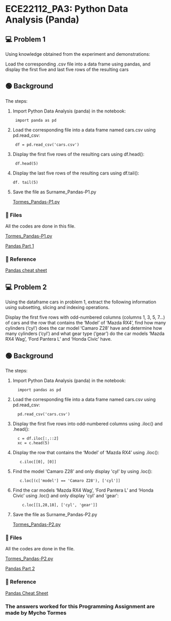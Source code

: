 # ECE22112_PA3: Python Data Analysis (Panda) 

## 💻 Problem 1
Using knowledge obtained from the experiment and demonstrations:

Load the corresponding .csv file into a data frame using pandas, and display the first five and last five rows of the resulting cars

## 🟢 Background
The steps:

1) Import Python Data Analysis (panda) in the notebook:
  
        import panda as pd

2) Load the corresponding file into a data frame named cars.csv using pd.read_csv:

        df = pd.read_csv('cars.csv')

3) Display the first five rows of the resulting cars using df.head():

        df.head(5)

4) Display the last five rows of the resulting cars using df.tail():

       df. tail(5)

5) Save the file as Surname_Pandas-P1.py

   [Tormes_Pandas-P1.py](https://github.com/MychoTormes/ECE2112_PA3/blob/main/TORMES_Pandas-P1.py)

### 📌 Files
All the codes are done in this file. 
         
[Tormes_Pandas-P1.py](https://github.com/MychoTormes/ECE2112_PA3/blob/main/TORMES_Pandas-P1.py)

[Pandas Part 1](https://github.com/MychoTormes/ECE2112_PA3/blob/main/TORMES_Pandas-P1.ipynb)

### 📍 Reference

[Pandas cheat sheet](https://github.com/MychoTormes/ECE2112_PA3/blob/main/Pandas%20Cheat%20Sheet.pdf)

## 💻 Problem 2
Using the dataframe cars in problem 1, extract the following information using subsetting, slicing and indexing operations.

Display the first five rows with odd-numbered columns (columns 1, 3, 5, 7…) of cars and the row that contains the ‘Model’ of ‘Mazda RX4’, find how many cylinders (‘cyl’) does the car model ‘Camaro Z28’ have and determine how many cylinders (‘cyl’) and what gear type (‘gear’) do the car models ‘Mazda RX4 Wag’, ‘Ford Pantera L’ and ‘Honda Civic’ have.

## 🟢 Background
The steps:

1) Import Python Data Analysis (panda) in the notebook:

         import pandas as pd

2) Load the corresponding file into a data frame named cars.csv using pd.read_csv:
   
         pd.read_csv('cars.csv')

3) Display the first five rows into odd-numbered columns using .iloc() and .head():

         c = df.iloc[:,::2]
         xc = c.head(5)

5) Display the row that contains the ‘Model’ of ‘Mazda RX4’ using .iloc():

          c.iloc[[0], [0]]

6) Find the model 'Camaro Z28' and only display 'cyl' by using .loc():

          c.loc[(c['model'] == 'Camaro Z28'), ['cyl']]

7) Find the car models ‘Mazda RX4 Wag’, ‘Ford Pantera L’ and ‘Honda Civic’ using .loc() and only display 'cyl' and 'gear':

           c.loc[[1,28,18], ['cyl', 'gear']]
   
8) Save the file as Surname_Pandas-P2.py

   [Tormes_Pandas-P2.py](https://github.com/MychoTormes/ECE2112_PA3/blob/main/TORMES_Pandas-P2.py)
   
### 📌 Files
All the codes are done in the file.

  [Tormes_Pandas-P2.py](https://github.com/MychoTormes/ECE2112_PA3/blob/main/TORMES_Pandas-P2.py)
  
  [Pandas Part 2](https://github.com/MychoTormes/ECE2112_PA3/blob/main/TORMES_Pandas-P2.ipynb)

### 📍 Reference

[Pandas Cheat Sheet](https://github.com/MychoTormes/ECE2112_PA3/blob/main/Pandas%20Cheat%20Sheet.pdf)

### The answers worked for this Programming Assignment are made by Mycho Tormes
